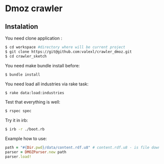 
# Dmoz crawler

## Instalation

You need clone application :

```sh
$ cd workspace #directory where will be current project
$ git clone https://git@github.com:valexl/crawler_dmoz.git
$ cd crawler_sketch
```

You need make bundle install before:

```sh
$ bundle install
```

You need load all industries via rake task:

```sh
$ rake data:load:industries
```

Test that everything is well:

```sh
$ rspec spec
```

Try it in irb:

```sh
$ irb -r ./boot.rb
```

Example how to use:

```ruby
path = "#{Dir.pwd}/data/content.rdf.u8" # content.rdf.u8 - is file downloaded from mounthly backups - http://rdf.dmoz.org/
parser = DMOZParser.new path
parser.load!

```
